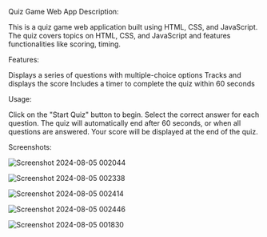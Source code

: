 Quiz Game Web App
Description:

This is a quiz game web application built using HTML, CSS, and JavaScript. The quiz covers topics on HTML, CSS, and JavaScript and features functionalities like scoring, timing.

Features:

Displays a series of questions with multiple-choice options
Tracks and displays the score
Includes a timer to complete the quiz within 60 seconds

Usage:

Click on the "Start Quiz" button to begin.
Select the correct answer for each question.
The quiz will automatically end after 60 seconds, or when all questions are answered.
Your score will be displayed at the end of the quiz.

Screenshots:

![Screenshot 2024-08-05 002044](https://github.com/user-attachments/assets/c5ccfdb4-02b3-47eb-8813-3b851406ac20)

![Screenshot 2024-08-05 002338](https://github.com/user-attachments/assets/844a5c0b-1066-4d67-a0a0-a63a7a7d1440)

![Screenshot 2024-08-05 002414](https://github.com/user-attachments/assets/7743b857-f177-4595-b877-93b79b20e193)

![Screenshot 2024-08-05 002446](https://github.com/user-attachments/assets/196ab8e1-517d-4e69-809e-f4b160ff5000)

![Screenshot 2024-08-05 001830](https://github.com/user-attachments/assets/515dc5dd-e47c-4af4-988a-c885ea80a840)



















